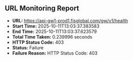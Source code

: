 ## URL Monitoring Report

- **URL:** https://api-gw1-prod1.fisglobal.com/gw/v1/health
- **Start Time:** 2025-10-11T13:03:37.383583
- **End Time:** 2025-10-11T13:03:37.623579
- **Total Time Taken:** 0.239996 seconds
- **HTTP Status Code:** 403
- **Status:** Failure
- **Failure Reason:** HTTP Status Code: 403
